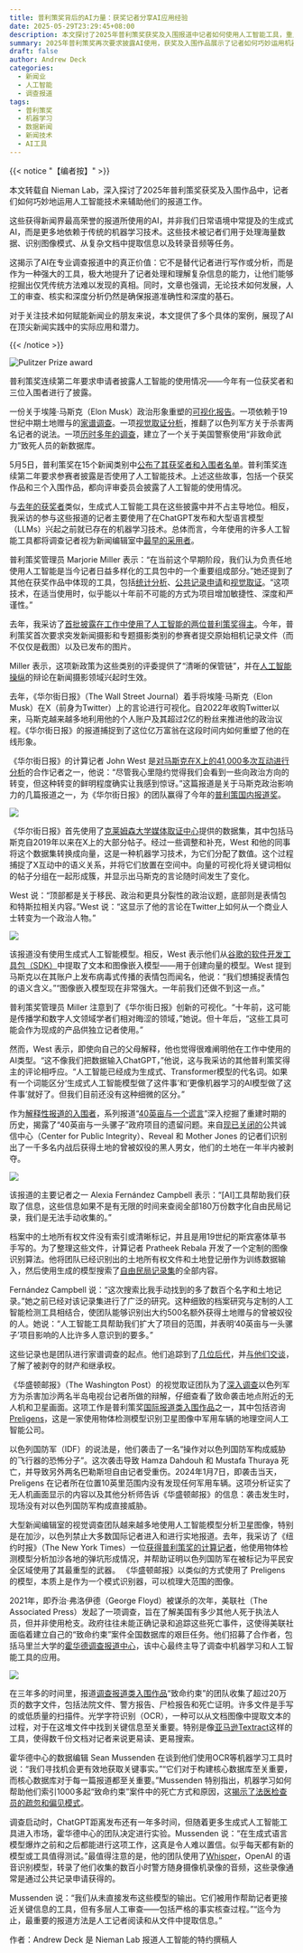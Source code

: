 ```yaml
---
title: 普利策奖背后的AI力量：获奖记者分享AI应用经验
date: 2025-05-29T23:29:45+08:00
description: 本文探讨了2025年普利策奖获奖及入围报道中记者如何使用人工智能工具，重点介绍了机器学习技术在数据分析、图像识别和文档处理中的应用，揭示AI在调查报道中的关键作用。
summary: 2025年普利策奖再次要求披露AI使用，获奖及入围作品展示了记者如何巧妙运用机器学习技术——从向量嵌入、图像识别到OCR和语音转录——深入挖掘数据，揭示隐藏的真相，证明AI已成为调查报道不可或缺的工具。
draft: false
author: Andrew Deck
categories:
  - 新闻业
  - 人工智能
  - 调查报道
tags:
  - 普利策奖
  - 机器学习
  - 数据新闻
  - 新闻技术
  - AI工具
---
```


{{< notice "【编者按】" >}}



本文转载自 Nieman Lab，深入探讨了2025年普利策奖获奖及入围作品中，记者们如何巧妙地运用人工智能技术来辅助他们的报道工作。

这些获得新闻界最高荣誉的报道所使用的AI，并非我们日常语境中常提及的生成式AI，而是更多地依赖于传统的机器学习技术。这些技术被记者们用于处理海量数据、识别图像模式、从复杂文档中提取信息以及转录音频等任务。

这揭示了AI在专业调查报道中的真正价值：它不是替代记者进行写作或分析，而是作为一种强大的工具，极大地提升了记者处理和理解复杂信息的能力，让他们能够挖掘出仅凭传统方法难以发现的真相。同时，文章也强调，无论技术如何发展，人工的审查、核实和深度分析仍然是确保报道准确性和深度的基石。

对于关注技术如何赋能新闻业的朋友来说，本文提供了多个具体的案例，展现了AI在顶尖新闻实践中的实际应用和潜力。
 
{{< /notice >}}






![Pulitzer Prize award](https://www.niemanlab.org/images/Pulitzer-Image-AI-700x438.jpeg)

普利策奖连续第二年要求申请者披露人工智能的使用情况——今年有一位获奖者和三位入围者进行了披露。

一份关于埃隆·马斯克（Elon Musk）政治形象重塑的[可视化报告](https://www.wsj.com/tech/elon-musk-politics-trump-social-media-267d34c8)。一项依赖于19世纪中期土地赠与的[家谱调查](https://www.motherjones.com/politics/2024/06/40-acres-and-a-lie/)。一项[视觉取证分析](https://www.washingtonpost.com/world/2024/03/19/gaza-journalists-killed-israel-al-jazeera-footage/)，推翻了以色列军方关于杀害两名记者的说法。一项[历时多年的调查](https://apnews.com/projects/investigation-police-use-of-force/)，建立了一个关于美国警察使用“非致命武力”致死人员的新数据库。

5月5日，普利策奖在15个新闻类别中[公布了其获奖者和入围者名单](https://www.pulitzer.org/prize-winners-by-year/2025)。普利策奖连续第二年要求参赛者披露是否使用了人工智能技术。上述这些故事，包括一个获奖作品和三个入围作品，都向评审委员会披露了人工智能的使用情况。

与[去年的获奖者](https://www.niemanlab.org/2024/05/for-the-first-time-two-pulitzer-winners-disclosed-using-ai-in-their-reporting/)类似，生成式人工智能工具在这些披露中并不占主导地位。相反，我采访的参与这些报道的记者主要使用了在ChatGPT发布和大型语言模型（LLMs）兴起之前就已存在的机器学习技术。总体而言，今年使用的许多人工智能工具都将调查记者视为新闻编辑室中[最早的采用者](https://gijn.org/stories/ai-impacts-press-freedom-investigative-journalism/)。

普利策奖管理员 Marjorie Miller 表示：“在当前这个早期阶段，我们认为负责任地使用人工智能是当今记者日益多样化的工具包中的一个重要组成部分。”她还提到了其他在获奖作品中体现的工具，包括[统计分析](https://www.pulitzer.org/winners/22642)、[公共记录申请](https://www.pulitzer.org/winners/22857)和[视觉取证](https://www.pulitzer.org/finalists/22669)。“这项技术，在适当使用时，似乎能以十年前不可能的方式为项目增加敏捷性、深度和严谨性。”

去年，我采访了[首批披露在工作中使用了人工智能的两位普利策奖得主](https://www.niemanlab.org/2024/05/for-the-first-time-two-pulitzer-winners-disclosed-using-ai-in-their-reporting/)。今年，普利策奖首次要求突发新闻摄影和专题摄影类别的参赛者提交原始相机记录文件（而不仅仅是截图）以及已发布的图片。

Miller 表示，这项新政策为这些类别的评委提供了“清晰的保管链”，并在[人工智能操纵](https://jsk.stanford.stanford.edu/news/seeing-no-longer-believing-artificial-intelligences-impact-photojournalism/)的辩论在新闻摄影领域兴起时生效。

去年，《华尔街日报》（The Wall Street Journal）着手将埃隆·马斯克（Elon Musk）在X（前身为Twitter）上的言论进行可视化。自2022年收购Twitter以来，马斯克越来越多地利用他的个人账户及其超过2亿的粉丝来推进他的政治议程。《华尔街日报》的报道捕捉到了这位亿万富翁在这段时间内如何重塑了他的在线形象。

《华尔街日报》的计算记者 John West 是[对马斯克在X上的41,000多次互动进行分析](https://www.wsj.com/tech/elon-musk-politics-trump-social-media-267d34c8)的合作记者之一，他说：“尽管我心里隐约觉得我们会看到一些向政治方向的转变，但这种转变的鲜明程度确实让我感到惊讶。”这篇报道是关于马斯克政治影响力的几篇报道之一，为《华尔街日报》的团队赢得了今年的[普利策国内报道奖](https://www.pulitzer.org/winners/22641)。

![](https://www.niemanlab.org/images/Screenshot-2025-05-22-at-12.49.38%E2%80%AFPM-700x576.png)

《华尔街日报》首先使用了[克莱姆森大学媒体取证中心](https://www.clemson.edu/centers-institutes/watt/hub/)提供的数据集，其中包括马斯克自2019年以来在X上的大部分帖子。经过一些调整和补充，West 和他的同事将这个数据集转换成向量，这是一种机器学习技术，为它们分配了数值。这个过程捕捉了X互动中的语义关系，并将它们放置在空间中。向量的可视化将关键词相似的帖子分组在一起形成簇，并显示出马斯克的言论随时间发生了变化。

West 说：“顶部都是关于移民、政治和更具分裂性的政治议题，底部则是表情包和特斯拉相关内容。”West 说：“这显示了他的言论在Twitter上如何从一个商业人士转变为一个政治人物。”

![](https://www.niemanlab.org/images/Screenshot-2025-05-22-at-12.52.31%E2%80%AFPM-700x593.png)

该报道没有使用生成式人工智能模型。相反，West 表示他们从[谷歌的软件开发工具包（SDK）](https://cloud.google.com/vertex-ai/generative-ai/docs/embeddings/get-text-embeddings)中提取了文本和图像嵌入模型——用于创建向量的模型。West 提到马斯克以在其账户上发布病毒式传播的表情包而闻名，他说：“我们想捕捉表情包的语义含义。”“图像嵌入模型现在非常强大。一年前我们还做不到这一点。”

普利策奖管理员 Miller 注意到了《华尔街日报》创新的可视化。“十年前，这可能是传播学和数字人文领域学者们相对晦涩的领域，”她说。但十年后，“这些工具可能会作为现成的产品供独立记者使用。”

然而，West 表示，即使向自己的父母解释，他也觉得很难阐明他在工作中使用的AI类型。“这不像我们把数据输入ChatGPT，”他说，这与我采访的其他普利策奖得主的评论相呼应。“人工智能已经成为生成式、Transformer模型的代名词。如果有一个词能区分‘生成式人工智能模型做了这件事’和‘更像机器学习的AI模型做了这件事’就好了。但我们目前还没有这种细微的区分。”

作为[解释性报道的入围者](https://www.pulitzer.org/finalists/22661)，系列报道“[40英亩与一个谎言](https://www.motherjones.com/politics/2024/06/40-acres-reconstruction-freedmen-bureau-stolen-land/)”深入挖掘了重建时期的历史，揭露了“40英亩与一头骡子”政府项目的遗留问题。来自[现已关闭的](https://www.cjr.org/news/center-for-public-integrity-shutting-down.php)公共诚信中心（Center for Public Integrity）、Reveal 和 Mother Jones 的记者们识别出了一千多名内战后获得土地的曾被奴役的黑人男女，他们的土地在一年半内被剥夺。

![](https://www.niemanlab.org/images/Screenshot-2025-05-22-at-12.38.31%E2%80%AFPM-700x455.png)

该报道的主要记者之一 Alexia Fernández Campbell 表示：“\[AI\]工具帮助我们获取了信息，这些信息如果不是有无限的时间来查阅全部180万份数字化自由民局记录，我们是无法手动收集的。”

档案中的土地所有权文件没有索引或清晰标记，并且是用19世纪的斯宾塞体草书手写的。为了整理这些文件，计算记者 Pratheek Rebala 开发了一个定制的图像识别算法。他将团队已经识别出的土地所有权文件和土地登记册作为训练数据输入，然后使用生成的模型搜索了[自由民局记录集](https://sova.si.edu/record/nmaahc.fb)的全部内容。

Fernández Campbell 说：“这次搜索比我手动找到的多了数百个名字和土地记录。”她之前已经对该记录集进行了广泛的研究。这种细致的档案研究与定制的人工智能检测工具相结合，使团队能够识别出大约500名额外获得土地赠与的曾被奴役的人。她说：“人工智能工具帮助我们扩大了项目的范围，并表明‘40英亩与一头骡子’项目影响的人比许多人意识到的要多。”

这些记录也是团队进行家谱调查的起点。他们追踪到了[几位](https://www.motherjones.com/politics/2024/06/the-shocking-discovery-that-suddenly-made-reparations-deeply-personal-for-one-woman/)[后代](https://www.motherjones.com/politics/2024/06/blood-and-soil/)，并[与他们交谈](https://www.motherjones.com/politics/2024/06/paradise-stolen-skidaway-island-plantation-landings/)，了解了被剥夺的财产和继承权。

《华盛顿邮报》（The Washington Post）的视觉取证团队为了[深入调查](https://www.washingtonpost.com/world/2024/03/19/gaza-journalists-killed-israel-al-jazeera-footage/)以色列军方为杀害加沙两名半岛电视台记者所做的辩解，仔细查看了致命袭击地点附近的无人机和卫星画面。这项工作是普利策奖[国际报道类入围作品](https://www.pulitzer.org/finalists/22669)之一，其中包括咨询[Preligens](https://www.reuters.com/markets/deals/safran-buys-ai-firm-preligens-220-million-euros-2024-09-02/)，这是一家使用物体检测模型识别卫星图像中军用车辆的地理空间人工智能公司。

以色列国防军（IDF）的说法是，他们袭击了一名“操作对以色列国防军构成威胁的飞行器的恐怖分子”。这次袭击导致 Hamza Dahdouh 和 Mustafa Thuraya 死亡，并导致另外两名巴勒斯坦自由记者受重伤。2024年1月7日，即袭击当天，Preligens 在记者所在位置10英里范围内没有发现任何军用车辆。这项分析证实了无人机画面显示的内容以及其他分析师告诉《华盛顿邮报》的信息：袭击发生时，现场没有对以色列国防军构成直接威胁。

大型新闻编辑室的视觉调查团队越来越多地使用人工智能模型分析卫星图像，特别是在加沙，以色列禁止大多数国际记者进入和进行实地报道。去年，我采访了《纽约时报》（The New York Times）一位[获得普利策奖的计算记者](https://www.niemanlab.org/2024/05/for-the-first-time-two-pulitzer-winners-disclosed-using-ai-in-their-reporting/)，他使用物体检测模型分析加沙各地的弹坑形成情况，并帮助证明以色列国防军在被标记为平民安全区域使用了其最重型的武器。 《华盛顿邮报》以类似的方式使用了 Preligens 的模型，本质上是作为一个模式识别器，可以梳理大范围的图像。

2021年，即乔治·弗洛伊德（George Floyd）被谋杀的次年，美联社（The Associated Press）发起了一项调查，旨在了解美国有多少其他人死于执法人员，但并非使用枪支。政府往往未能正确记录和追踪这些死亡事件，这使得美联社面临着建立自己的“致命约束”案件全国数据库的艰巨任务。他们招募了合作者，包括马里兰大学的[霍华德调查报道中心](https://merrill.umd.edu/howard-center-for-investigative-journalism)，该中心最终主导了调查中机器学习和人工智能工具的应用。

![](https://www.niemanlab.org/images/Screenshot-2025-05-22-at-12.20.07%E2%80%AFPM-700x455.png)

在三年多的时间里，报道[调查报道类入围作品](https://www.pulitzer.org/finalists/22664)“致命约束”的团队收集了超过20万页的数字文件，包括法院文件、警方报告、尸检报告和死亡证明。许多文件是手写的或低质量的扫描件。光学字符识别（OCR），一种可以从文档图像中提取文本的过程，对于在这堆文件中找到关键信息至关重要。特别是像[亚马逊Textract](https://aws.amazon.com/textract/)这样的工具，使得数千份文档对记者来说更易读、更易搜索。

霍华德中心的数据编辑 Sean Mussenden 在谈到他们使用OCR等机器学习工具时说：“我们寻找机会更有效地获取关键事实。”“它们对于构建核心数据库至关重要，而核心数据库对于每一篇报道都至关重要。”Mussenden 特别指出，机器学习如何帮助他们索引1000多起“致命约束”案件中的死亡方式和原因，这[揭示了法医检查员的疏忽和偏见模式](https://apnews.com/article/lethal-restraint-police-deaths-a401d382bd0ceb3b35d48cfaccab4275)。

调查启动时，ChatGPT距离发布还有一年多时间，但随着更多生成式人工智能工具进入市场，霍华德中心的团队决定进行实验。Mussenden 说：“在生成式语言模型爆炸之前和之后都能进行这项工作，这真是令人难以置信。似乎每天都有新的模型或工具值得测试。”最值得注意的是，他的团队使用了[Whisper](https://openai.com/index/whisper/)，OpenAI 的语音识别模型，转录了他们收集的数百小时警方随身摄像机录像的音频，这些录像通常是通过公共记录申请获得的。

Mussenden 说：“我们从未直接发布这些模型的输出。它们被用作帮助记者更接近关键信息的工具，但有多层人工审查——包括严格的事实核查过程。”“迄今为止，最重要的报道方法是人工记者阅读和从文件中提取信息。”

作者：Andrew Deck 是 Nieman Lab 报道人工智能的特约撰稿人